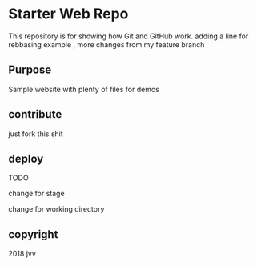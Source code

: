 # Starter Web Repo

This repository is for showing how Git and GitHub work. adding a line for rebbasing example , more changes from my feature branch

## Purpose

Sample website with plenty of files for demos

## contribute

 just fork this shit

## deploy

TODO

change for stage

change for working directory

## copyright

2018 jvv